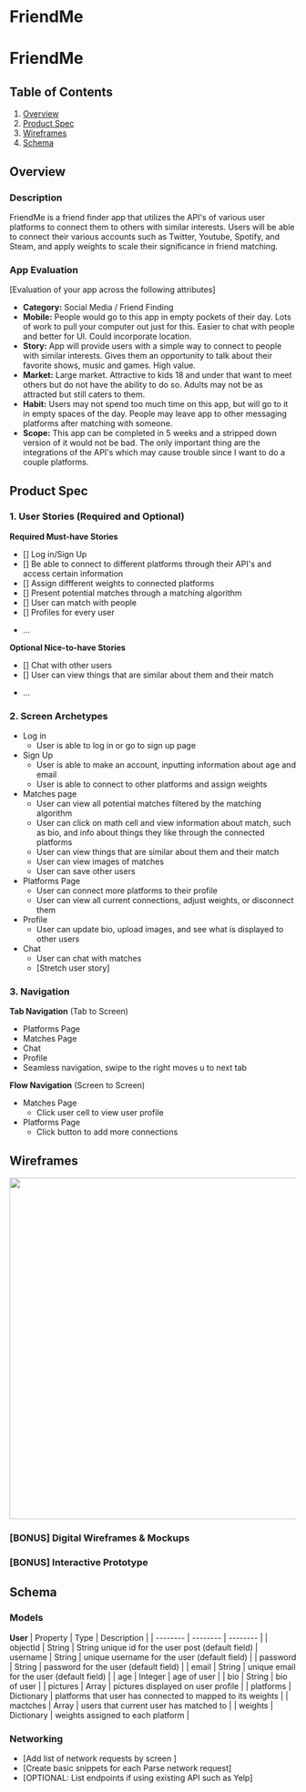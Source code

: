 FriendMe
===

# FriendMe

## Table of Contents
1. [Overview](#Overview)
1. [Product Spec](#Product-Spec)
1. [Wireframes](#Wireframes)
2. [Schema](#Schema)

## Overview
### Description

FriendMe is a friend finder app that utilizes the API's of various user platforms to connect them to others with similar interests. Users will be able to connect their various accounts such as Twitter, Youtube, Spotify, and Steam, and apply weights to scale their significance in friend matching.

### App Evaluation
[Evaluation of your app across the following attributes]
- **Category:** Social Media / Friend Finding
- **Mobile:** People would go to this app in empty pockets of their day. Lots of work to pull your computer out just for this. Easier to chat with people and better for UI. Could incorporate location.
- **Story:** App will provide users with a simple way to connect to people with similar interests. Gives them an opportunity to talk about their favorite shows, music and games. High value.
- **Market:** Large market. Attractive to kids 18 and under that want to meet others but do not have the ability to do so. Adults may not be as attracted but still caters to them.
- **Habit:** Users may not spend too much time on this app, but will go to it in empty spaces of the day. People may leave app to other messaging platforms after matching with someone.
- **Scope:** This app can be completed in 5 weeks and a stripped down version of it would not be bad. The only important thing are the integrations of the API's which may cause trouble since I want to do a couple platforms.

## Product Spec

### 1. User Stories (Required and Optional)

**Required Must-have Stories**

- [] Log in/Sign Up
- [] Be able to connect to different platforms through their API's and access certain information
- [] Assign diffferent weights to connected platforms
- [] Present potential matches through a matching algorithm
- [] User can match with people
- [] Profiles for every user
* ...

**Optional Nice-to-have Stories**

- [] Chat with other users
- [] User can view things that are similar about them and their match
* ...

### 2. Screen Archetypes

* Log in
   * User is able to log in or go to sign up page
* Sign Up
    * User is able to make an account, inputting information about age and email
    * User is able to connect to other platforms and assign weights
* Matches page
   * User can view all potential matches filtered by the matching algorithm
   * User can click on math cell and view information about match, such as bio, and info about things they like through the connected platforms
   * User can view things that are similar about them and their match
   * User can view images of matches
   * User can save other users
* Platforms Page
    * User can connect more platforms to their profile
    * User can view all current connections, adjust weights, or disconnect them
* Profile
   * User can update bio, upload images, and see what is displayed to other users
* Chat
   * User can chat with matches
   * [Stretch user story]

### 3. Navigation

**Tab Navigation** (Tab to Screen)

* Platforms Page
* Matches Page
* Chat 
* Profile
* Seamless navigation, swipe to the right moves u to next tab

**Flow Navigation** (Screen to Screen)

* Matches Page
   * Click user cell to view user profile
* Platforms Page
   * Click button to add more connections

## Wireframes
<img src="https://i.imgur.com/kE6J2Vk.png" width=600>

### [BONUS] Digital Wireframes & Mockups

### [BONUS] Interactive Prototype

## Schema 

### Models

**User**
| Property | Type | Description |
| -------- | -------- | -------- |
| objectId     | String     | String	unique id for the user post (default field) 
| username | String | unique username for the user (default field) |
| password | String | password for the user (default field) |
| email | String | unique email for the user (default field) |
| age | Integer | age of user |
| bio | String | bio of user |
| pictures | Array | pictures displayed on user profile |
| platforms | Dictionary | platforms that user has connected to mapped to its weights |
| mactches | Array | users that current user has matched to |
| weights | Dictionary | weights assigned to each platform |

### Networking
- [Add list of network requests by screen ]
- [Create basic snippets for each Parse network request]
- [OPTIONAL: List endpoints if using existing API such as Yelp]
